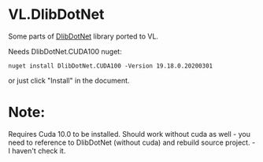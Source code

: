 # VL.DlibDotNet

Some parts of [DlibDotNet](https://github.com/takuya-takeuchi/DlibDotNet) library ported to VL.

Needs DlibDotNet.CUDA100 nuget:

`nuget install DlibDotNet.CUDA100 -Version 19.18.0.20200301`

or just click "Install" in the document.

# Note:

Requires Cuda 10.0 to be installed.
Should work without cuda as well - you need to reference to DlibDotNet (without cuda) and rebuild source project. - I haven't check it.